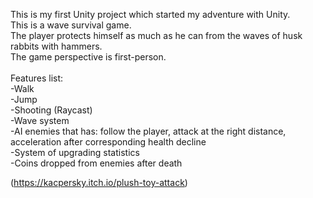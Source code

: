 This is my first Unity project which started my adventure with Unity.<br/>
This is a wave survival game.<br/>
The player protects himself as much as he can from the waves of husk rabbits with hammers.<br/>
The game perspective is first-person.<br/>
<br/>
Features list:<br/>
-Walk<br/>
-Jump<br/>
-Shooting (Raycast)<br/>
-Wave system<br/>
-AI enemies that has: follow the player, attack at the right distance, acceleration after corresponding health decline <br/>
-System of upgrading statistics <br/>
-Coins dropped from enemies after death <br/>

(https://kacpersky.itch.io/plush-toy-attack)
